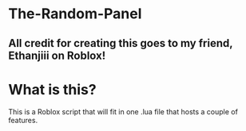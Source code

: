 # The-Random-Panel
All credit for creating this goes to my friend, Ethanjiii on Roblox!
--------------------------------------------------------------------
# What is this?
This is a Roblox script that will fit in one .lua file that hosts a couple of features.
